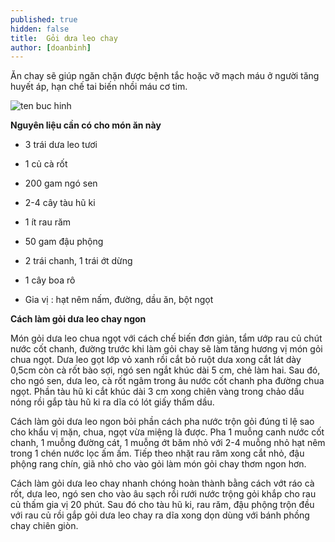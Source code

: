 ```yaml
---
published: true
hidden: false
title:  Gỏi dưa leo chay
author: [doanbinh] 
---
```

Ăn chay sẽ giúp ngăn chặn được bệnh tắc hoặc vỡ mạch máu ở người tăng huyết áp, hạn chế tai biến nhồi máu cơ tim.

![ten buc hinh](https://media.cooky.vn/recipe/g1/3443/s800x500/recipe3443-635720288048561068.jpg "ten buc hinh")

**Nguyên liệu cần có cho món ăn này**

+ 3 trái dưa leo tươi

+ 1 củ cà rốt

+ 200 gam ngó sen

+ 2-4 cây tàu hũ ki

+ 1 ít rau răm

+ 50 gam đậu phộng

+ 2 trái chanh, 1 trái ớt dừng

+ 1 cây boa rô

+ Gia vị : hạt nêm nấm, đường, dầu ăn, bột ngọt

**Cách làm gỏi dưa leo chay ngon**

Món gỏi dưa leo chua ngọt với cách chế biến đơn giản, tẩm ướp rau củ chút nước cốt chanh, đường trước khi làm gỏi chay sẽ làm tăng hương vị món gỏi chua ngọt. Dưa leo gọt lớp vỏ xanh rồi cắt bỏ ruột dưa xong cắt lát dày 0,5cm còn cà rốt bào sợi, ngó sen ngắt khúc dài 5 cm, chẻ làm hai. Sau đó, cho ngó sen, dưa leo, cà rốt ngâm trong âu
nước cốt chanh pha đường chua ngọt. Phần tàu hũ ki cắt khúc dài 3 cm xong chiên vàng trong chảo dầu nóng rồi gắp tàu hũ ki ra dĩa có lót giấy thấm dầu.

Cách làm gỏi dưa leo ngon bỏi phần cách pha nước trộn gỏi đúng tỉ lệ sao cho khẩu vị mặn, chua, ngọt vừa miệng là được. Pha 1 muỗng canh nước cốt chanh, 1 muỗng đường cát, 1 muỗng ớt băm nhỏ với 2-4 muỗng nhỏ hạt nêm trong 1 chén nước lọc ấm ấm. Tiếp theo nhặt rau răm xong cắt nhỏ, đậu phộng rang chín, giã nhỏ cho vào gỏi làm
món gỏi chay thơm ngon hơn.

Cách làm gỏi dưa leo chay nhanh chóng hoàn thành bằng cách vớt ráo cà rốt, dưa leo, ngó sen cho vào âu sạch rồi rưới nước trộng gỏi khắp cho rau củ thấm gia vị 20 phút. Sau đó cho tàu hũ ki, rau răm, đậu phộng trộn đều với rau củ rồi gắp gỏi dưa leo chay ra dĩa xong dọn dùng với bánh phồng chay chiên giòn.